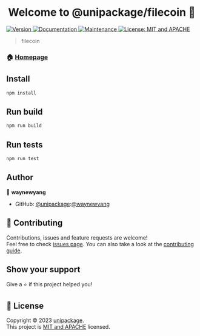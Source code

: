 <h1 align="center">Welcome to @unipackage/filecoin 👋</h1>
<p>
  <a href="https://www.npmjs.com/package/@unipackage/filecoin" target="_blank">
    <img alt="Version" src="https://img.shields.io/npm/v/@unipackage/filecoin.svg">
  </a>
  <a href="https://github.com/unipackage/filecoin#readme" target="_blank">
    <img alt="Documentation" src="https://img.shields.io/badge/documentation-yes-brightgreen.svg" />
  </a>
  <a href="https://github.com/unipackage/filecoin/graphs/commit-activity" target="_blank">
    <img alt="Maintenance" src="https://img.shields.io/badge/Maintained%3F-yes-green.svg" />
  </a>
  <a href="https://github.com/unipackage/filecoin/blob/master/LICENSE" target="_blank">
    <img alt="License: MIT and APACHE" src="https://img.shields.io/badge/License-MIT and APACHE-yellow.svg" />
  </a>
</p>

> filecoin

### 🏠 [Homepage](https://github.com/unipackage/filecoin#readme)

## Install

```sh
npm install
```
## Run build

```sh
npm run build
```

## Run tests

```sh
npm run test
```

## Author

👤 **waynewyang**

* GitHub: [@unipackage](https://github.com/unipackage):[@waynewyang](https://github.com/waynewyang)

## 🤝 Contributing

Contributions, issues and feature requests are welcome!<br />Feel free to check [issues page](https://github.com/unipackage/filecoin/issues). You can also take a look at the [contributing guide](https://github.com/unipackage/filecoin/blob/master/CONTRIBUTING.md).

## Show your support

Give a ⭐️ if this project helped you!

## 📝 License

Copyright © 2023 [unipackage](https://github.com/unipackage).<br />
This project is [MIT and APACHE](https://github.com/unipackage/filecoin/blob/master/LICENSE) licensed.

